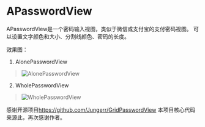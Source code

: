 # APasswordView
APasswordView是一个密码输入视图，类似于微信或支付宝的支付密码视图。
可以设置文字颜色和大小、分割线颜色、密码的长度。

效果图：
1. AlonePasswordView

> ![AlonePasswordView](http://ovsv7o62g.bkt.clouddn.com/098CEA0770BA23322CE7E64455B60177.png)

2. WholePasswordView
> ![WholePasswordView](http://ovsv7o62g.bkt.clouddn.com/4FEADB1D76A9D18ADB27E44CB23F7E92.png)


感谢开源项目<https://github.com/Jungerr/GridPasswordView> 本项目核心代码来源此，再次感谢作者。